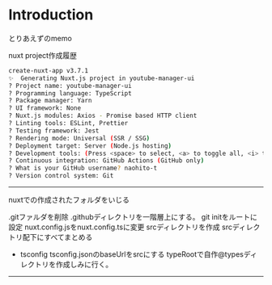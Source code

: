 # Introduction

とりあえずのmemo


nuxt project作成履歴

```sh
create-nuxt-app v3.7.1
✨  Generating Nuxt.js project in youtube-manager-ui
? Project name: youtube-manager-ui
? Programming language: TypeScript
? Package manager: Yarn
? UI framework: None
? Nuxt.js modules: Axios - Promise based HTTP client
? Linting tools: ESLint, Prettier
? Testing framework: Jest
? Rendering mode: Universal (SSR / SSG)
? Deployment target: Server (Node.js hosting)
? Development tools: (Press <space> to select, <a> to toggle all, <i> to invert selection)
? Continuous integration: GitHub Actions (GitHub only)
? What is your GitHub username? naohito-t
? Version control system: Git
```

---

nuxtでの作成されたフォルダをいじる

.gitファルダを削除
.githubディレクトリを一階層上にする。
git initをルートに設定
nuxt.config.jsをnuxt.config.tsに変更
srcディレクトリを作成
srcディレクトリ配下にすべてまとめる

- tsconfig
tsconfig.jsonのbaseUrlをsrcにする
typeRootで自作@typesディレクトリを作成しみに行く。


---
